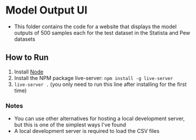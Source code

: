 # Model Output UI
- This folder contains the code for a website that displays the model outputs of 500 samples each for the test dataset in the Statista and Pew datasets

## How to Run
1. Install [Node](https://nodejs.org/en/)
2. Install the NPM package live-server: `npm install -g live-server`
3. `live-server .` (you only need to run this line after installing for the first time)

### Notes
- You can use other alternatives for hosting a local development server, but this is one of the simplest ways I've found
- A local development server is required to load the CSV files
